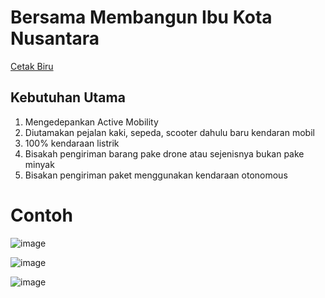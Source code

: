 # Bersama Membangun Ibu Kota Nusantara

[Cetak Biru](./cetak_biru_kota_cerdas_nusantara.pdf)

## Kebutuhan Utama
1. Mengedepankan Active Mobility
2. Diutamakan pejalan kaki, sepeda, scooter dahulu baru kendaran mobil
3. 100% kendaraan listrik
4. Bisakah pengiriman barang pake drone atau sejenisnya bukan pake minyak
5. Bisakan pengiriman paket menggunakan kendaraan otonomous

# Contoh
![image](https://github.com/IbuKotaNusantara/ibukotanusantara.github.io/assets/11188109/c4109eee-c778-4664-925d-f7340f0b4af9)  

![image](https://github.com/IbuKotaNusantara/ibukotanusantara.github.io/assets/11188109/d2e0eb89-638e-4cda-b034-41ad622bf127)  

![image](https://github.com/IbuKotaNusantara/ibukotanusantara.github.io/assets/11188109/cbf8e088-068f-4194-904e-1765ea63ee4a)
